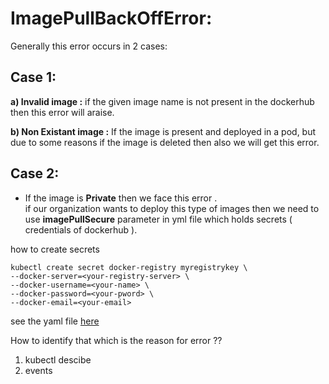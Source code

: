 # ImagePullBackOffError:  
Generally this error occurs in 2 cases:  

## Case 1:  
__a) Invalid image :__ if the given image name is not present in the dockerhub then this error will araise.  

__b) Non Existant image :__ If the image is present and deployed  in a pod, but due to some reasons if the image is deleted then also we will get this error.  

## Case 2:  
- If the image is __Private__ then we face this error .  
  if our organization wants to deploy this type of images then we need to use __imagePullSecure__ parameter in yml file which holds secrets ( credentials of dockerhub ).  

how to create secrets  
  
    kubectl create secret docker-registry myregistrykey \
    --docker-server=<your-registry-server> \
    --docker-username=<your-name> \
    --docker-password=<your-pword> \
    --docker-email=<your-email>

see the yaml file [here](/Error_Handling/1_ImagePullBackError/imagepullsecure.yml)  


How to identify that which is the reason for error ??  
1) kubectl descibe  
2) events



